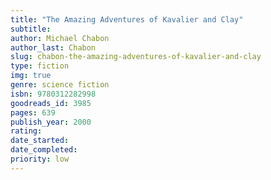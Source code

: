 ```yaml
---
title: "The Amazing Adventures of Kavalier and Clay"
subtitle: 
author: Michael Chabon
author_last: Chabon
slug: chabon-the-amazing-adventures-of-kavalier-and-clay
type: fiction
img: true
genre: science fiction
isbn: 9780312282998
goodreads_id: 3985
pages: 639
publish_year: 2000
rating: 
date_started:
date_completed:
priority: low
---
```

